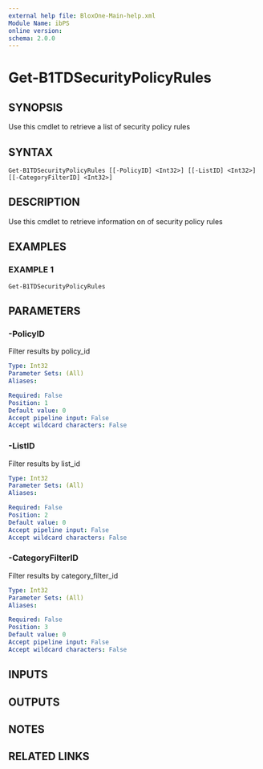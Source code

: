 ```yaml
---
external help file: BloxOne-Main-help.xml
Module Name: ibPS
online version:
schema: 2.0.0
---
```


# Get-B1TDSecurityPolicyRules

## SYNOPSIS
Use this cmdlet to retrieve a list of security policy rules

## SYNTAX

```
Get-B1TDSecurityPolicyRules [[-PolicyID] <Int32>] [[-ListID] <Int32>] [[-CategoryFilterID] <Int32>]
```

## DESCRIPTION
Use this cmdlet to retrieve information on of security policy rules

## EXAMPLES

### EXAMPLE 1
```
Get-B1TDSecurityPolicyRules
```

## PARAMETERS

### -PolicyID
Filter results by policy_id

```yaml
Type: Int32
Parameter Sets: (All)
Aliases:

Required: False
Position: 1
Default value: 0
Accept pipeline input: False
Accept wildcard characters: False
```

### -ListID
Filter results by list_id

```yaml
Type: Int32
Parameter Sets: (All)
Aliases:

Required: False
Position: 2
Default value: 0
Accept pipeline input: False
Accept wildcard characters: False
```

### -CategoryFilterID
Filter results by category_filter_id

```yaml
Type: Int32
Parameter Sets: (All)
Aliases:

Required: False
Position: 3
Default value: 0
Accept pipeline input: False
Accept wildcard characters: False
```

## INPUTS

## OUTPUTS

## NOTES

## RELATED LINKS
